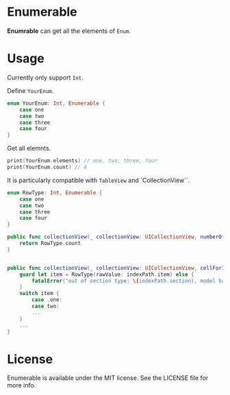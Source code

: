 # Enumerable

**Enumrable** can get all the elements of `Enum`.

# Usage
Currently only support `Int`.

Define `YourEnum`.
```swift
enum YourEnum: Int, Enumerable {
    case one
    case two
    case three
    case four
}
```

Get all elemnts.

```swift
print(YourEnum.elements) // one, two, three, four
print(YourEnum.count) // 4
```

It is particularly compatible with `TableView` and `CollectionView``.

```swift
enum RowType: Int, Enumerable {
	case one
	case two
	case three
	case four
}

public func collectionView(_ collectionView: UICollectionView, numberOfItemsInSection section: Int) -> Int {
    return RowType.count
}


public func collectionView(_ collectionView: UICollectionView, cellForItemAt indexPath: IndexPath) -> UICollectionViewCell {
    guard let item = RowType(rawValue: indexPath.item) else {
        fatalError("out of section type: \(indexPath.section), model has sections: \(String(describing: model?.sections))")
    }
    switch item {
        case .one:
        case two:
		...
    }
    ...
}

```

# License

Enumerable is available under the MIT license. See the LICENSE file for more info.

